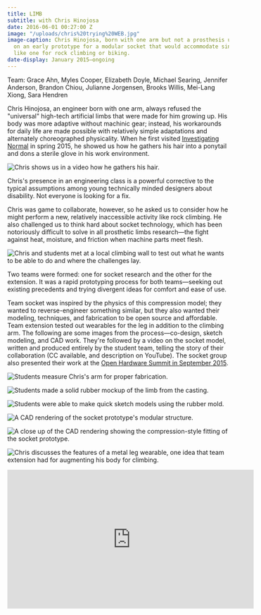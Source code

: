 ```yaml
---
title: LIMB
subtitle: with Chris Hinojosa
date: 2016-06-01 00:27:00 Z
image: "/uploads/chris%20trying%20WEB.jpg"
image-caption: Chris Hinojosa, born with one arm but not a prosthesis user, tries
  on an early prototype for a modular socket that would accommodate single use extensions,
  like one for rock climbing or biking.
date-display: January 2015—ongoing
---
```


Team: Grace Ahn, Myles Cooper, Elizabeth Doyle, Michael Searing, Jennifer Anderson, Brandon Chiou, Julianne Jorgensen, Brooks Willis, Mei-Lang Xiong, Sara Hendren

Chris Hinojosa, an engineer born with one arm, always refused the "universal" high-tech artificial limbs that were made for him growing up. His body was more adaptive without machinic gear; instead, his workarounds for daily life are made possible with relatively simple adaptations and alternately choreographed physicality. When he first visited [Investigating Normal](http://adaptationabilitygroup.siteleaf.net/courses/investigating-normal/) in spring 2015, he showed us how he gathers his hair into a ponytail and dons a sterile glove in his work environment.

![Chris shows us in a video how he gathers his hair.](/uploads/chris%20ponytail%20still%20jpg.jpg)

Chris's presence in an engineering class is a powerful corrective to the typical assumptions among young technically minded designers about disability. Not everyone is looking for a fix.

Chris was game to collaborate, however, so he asked us to consider how he might perform a new, relatively inaccessible activity like rock climbing. He also challenged us to think hard about socket technology, which has been notoriously difficult to solve in all prosthetic limbs research—the fight against heat, moisture, and friction when machine parts meet flesh.

![Chris and students met at a local climbing wall to test out what he wants to be able to do and where the challenges lay.](/uploads/chris%20climbing%20WEB.jpg)

Two teams were formed: one for socket research and the other for the extension. It was a rapid prototyping process for both teams—seeking out existing precedents and trying divergent ideas for comfort and ease of use.

Team socket was inspired by the physics of this compression model; they wanted to reverse-engineer something similar, but they also wanted their modeling, techniques, and fabrication to be open source and affordable. Team extension tested out wearables for the leg in addition to the climbing arm. The following are some images from the process—co-design, sketch modeling, and CAD work. They're followed by a video on the socket model, written and produced entirely by the student team, telling the story of their collaboration (CC available, and description on YouTube). The socket group also presented their work at the [Open Hardware Summit in September 2015](http://2015.oshwa.org/program/).

![Students measure Chris's arm for proper fabrication.](/uploads/socket_measuring_jpg.jpg)

![Students made a solid rubber mockup of the limb from the casting.](/uploads/Socket%20Team%20Documentation%20(3).jpg)

![Students were able to make quick sketch models using the rubber mold.](/uploads/socket_prototype_jpg.jpg)

![A CAD rendering of the socket prototype's modular structure.](/uploads/socket%20bigcup2.jpg)

![A close up of the CAD rendering showing the compression-style fitting of the socket prototype.](/uploads/socket%20bigcup1.jpg)

![Chris discusses the features of a metal leg wearable, one idea that team extension had for augmenting his body for climbing.](/uploads/chris%20leg%20WEB-0e1f22.jpg)


<iframe width="560" height="315" src="https://www.youtube.com/embed/hOEHUjIAuZM" frameborder="0" allowfullscreen></iframe>
